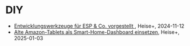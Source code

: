 # DIY

- [Entwicklungswerkzeuge für ESP & Co. vorgestellt ](https://www.heise.de/hintergrund/Entwicklungswerkzeuge-fuer-ESP-Co-vorgestellt-10001494.html?seite=all), Heise+, 2024-11-12
- [Alte Amazon-Tablets als Smart-Home-Dashboard einsetzen](https://www.heise.de/ratgeber/Alte-Amazon-Tablets-als-Smart-Home-Dashboard-einsetzen-10215288.html), Heise+, 2025-01-03

